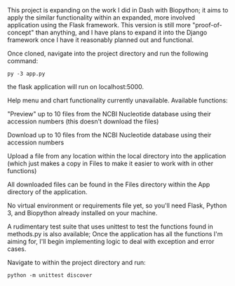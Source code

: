 This project is expanding on the work I did in Dash with Biopython; it aims to apply the similar functionality within an
expanded, more involved application using the Flask framework. This version is still more "proof-of-concept" than anything, and 
I have plans to expand it into the Django framework once I have it reasonably planned out and functional.

Once cloned, navigate into the project directory and run the following command:

	py -3 app.py

the flask application will run on localhost:5000.

Help menu and chart functionality currently unavailable. Available functions:

"Preview" up to 10 files from the NCBI Nucleotide database using their accession numbers (this doesn't download the files)

Download up to 10 files from the NCBI Nucleotide database using their accession numbers

Upload a file from any location within the local directory into the application (which just makes a copy in Files to make it easier
to work with in other functions)

All downloaded files can be found in the Files directory within the App directory of the application.

No virtual environment or requirements file yet, so you'll need Flask, Python 3, and Biopython already installed on your 
machine.

A rudimentary test suite that uses unittest to test the functions found in methods.py is also available; Once the application
has all the functions I'm aiming for, I'll begin implementing logic to deal with exception and error cases.

Navigate to within the project directory and run:

    python -m unittest discover
